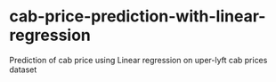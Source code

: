 # cab-price-prediction-with-linear-regression

Prediction of cab price using Linear regression on uper-lyft cab prices dataset
